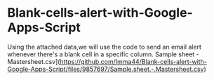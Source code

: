 # Blank-cells-alert-with-Google-Apps-Script
Using the attached data,we will use the code to send an email alert whenever there's a blank cell in a specific column.
Sample sheet - Mastersheet.csv](https://github.com/Imma44/Blank-cells-alert-with-Google-Apps-Script/files/9857697/Sample.sheet.-.Mastersheet.csv)

